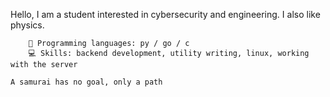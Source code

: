 Hello, I am a student interested in cybersecurity and engineering. I also like physics.

```
    💼 Programming languages: py / go / c
    💻 Skills: backend development, utility writing, linux, working with the server
```

`A samurai has no goal, only a path`
